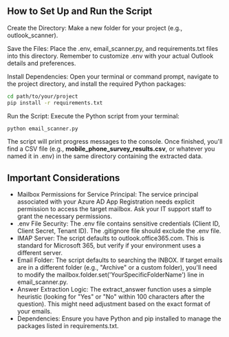 ## How to Set Up and Run the Script
Create the Directory: Make a new folder for your project (e.g., outlook_scanner).

Save the Files: Place the .env, email_scanner.py, and requirements.txt files into this directory. Remember to customize .env with your actual Outlook details and preferences.

Install Dependencies: Open your terminal or command prompt, navigate to the project directory, and install the required Python packages:

```bash
cd path/to/your/project
pip install -r requirements.txt
```
Run the Script: Execute the Python script from your terminal:

```bash
python email_scanner.py
```
The script will print progress messages to the console. Once finished, you'll find a CSV file (e.g., **mobile_phone_survey_results.csv**, or whatever you named it in .env) in the same directory containing the extracted data.

## Important Considerations 
* Mailbox Permissions for Service Principal: The service principal associated with your Azure AD App Registration needs explicit permission to access the target mailbox.  Ask your IT support staff to grant the necessary permissions.
* .env File Security:  The .env file contains sensitive credentials (Client ID, Client Secret, Tenant ID). The .gitignore file should exclude the .env file. 
* IMAP Server: The script defaults to outlook.office365.com. This is standard for Microsoft 365, but verify if your environment uses a different server. 
* Email Folder: The script defaults to searching the INBOX. If target emails are in a different folder (e.g., "Archive" or a custom folder), you'll need to modify the mailbox.folder.set('YourSpecificFolderName') line in email_scanner.py. 
* Answer Extraction Logic: The extract_answer function uses a simple heuristic (looking for "Yes" or "No" within 100 characters after the question). This might need adjustment based on the exact format of your emails. 
* Dependencies: Ensure you have Python and pip installed to manage the packages listed in requirements.txt.